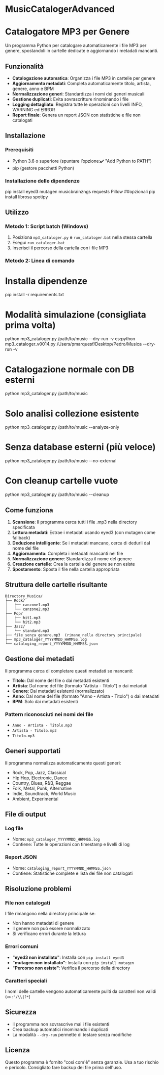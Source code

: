 # MusicCatalogerAdvanced
# Catalogatore MP3 per Genere

Un programma Python per catalogare automaticamente i file MP3 per genere, spostandoli in cartelle dedicate e aggiornando i metadati mancanti.

## Funzionalità

- **Catalogazione automatica**: Organizza i file MP3 in cartelle per genere
- **Aggiornamento metadati**: Completa automaticamente titolo, artista, genere, anno e BPM
- **Normalizzazione generi**: Standardizza i nomi dei generi musicali
- **Gestione duplicati**: Evita sovrascritture rinominando i file
- **Logging dettagliato**: Registra tutte le operazioni con livelli INFO, WARNING ed ERROR
- **Report finale**: Genera un report JSON con statistiche e file non catalogati

## Installazione

### Prerequisiti
- Python 3.6 o superiore (spuntare l’opzione:✔️ "Add Python to PATH")
- pip (gestore pacchetti Python)

### Installazione delle dipendenze
pip install eyed3 mutagen musicbrainzngs requests Pillow
##opzionali
pip install librosa spotipy


## Utilizzo

### Metodo 1: Script batch (Windows)
1. Posiziona `mp3_cataloger.py` e `run_cataloger.bat` nella stessa cartella
2. Esegui `run_cataloger.bat`
3. Inserisci il percorso della cartella con i file MP3

### Metodo 2: Linea di comando
# Installa dipendenze
pip install -r requirements.txt

# Modalità simulazione (consigliata prima volta)
python mp3_cataloger.py /path/to/music --dry-run -v
es:python mp3_cataloger_v0014.py /Users/pmarquesf/Desktop/Pedro/Musica --dry-run -v

# Catalogazione normale con DB esterni
python mp3_cataloger.py /path/to/music

# Solo analisi collezione esistente
python mp3_cataloger.py /path/to/music --analyze-only

# Senza database esterni (più veloce)
python mp3_cataloger.py /path/to/music --no-external

# Con cleanup cartelle vuote
python mp3_cataloger.py /path/to/music --cleanup

## Come funziona

1. **Scansione**: Il programma cerca tutti i file .mp3 nella directory specificata
2. **Lettura metadati**: Estrae i metadati usando eyed3 (con mutagen come fallback)
3. **Deduzione intelligente**: Se i metadati mancano, cerca di dedurli dal nome del file
4. **Aggiornamento**: Completa i metadati mancanti nel file
5. **Normalizzazione genere**: Standardizza il nome del genere
6. **Creazione cartelle**: Crea la cartella del genere se non esiste
7. **Spostamento**: Sposta il file nella cartella appropriata

## Struttura delle cartelle risultante

```
Directory_Musica/
├── Rock/
│   ├── canzone1.mp3
│   └── canzone2.mp3
├── Pop/
│   ├── hit1.mp3
│   └── hit2.mp3
├── Jazz/
│   └── standard.mp3
├── file_senza_genere.mp3  (rimane nella directory principale)
├── mp3_cataloger_YYYYMMDD_HHMMSS.log
└── cataloging_report_YYYYMMDD_HHMMSS.json
```

## Gestione dei metadati

Il programma cerca di completare questi metadati se mancanti:

- **Titolo**: Dal nome del file o dai metadati esistenti
- **Artista**: Dal nome del file (formato "Artista - Titolo") o dai metadati
- **Genere**: Dai metadati esistenti (normalizzato)
- **Anno**: Dal nome del file (formato "Anno - Artista - Titolo") o dai metadati
- **BPM**: Solo dai metadati esistenti

### Pattern riconosciuti nei nomi dei file
- `Anno - Artista - Titolo.mp3`
- `Artista - Titolo.mp3`
- `Titolo.mp3`

## Generi supportati

Il programma normalizza automaticamente questi generi:
- Rock, Pop, Jazz, Classical
- Hip Hop, Electronic, Dance
- Country, Blues, R&B, Reggae
- Folk, Metal, Punk, Alternative
- Indie, Soundtrack, World Music
- Ambient, Experimental

## File di output

### Log file
- Nome: `mp3_cataloger_YYYYMMDD_HHMMSS.log`
- Contiene: Tutte le operazioni con timestamp e livelli di log

### Report JSON
- Nome: `cataloging_report_YYYYMMDD_HHMMSS.json`
- Contiene: Statistiche complete e lista dei file non catalogati

## Risoluzione problemi

### File non catalogati
I file rimangono nella directory principale se:
- Non hanno metadati di genere
- Il genere non può essere normalizzato
- Si verificano errori durante la lettura

### Errori comuni
- **"eyed3 non installato"**: Installa con `pip install eyed3`
- **"mutagen non installato"**: Installa con `pip install mutagen`
- **"Percorso non esiste"**: Verifica il percorso della directory

### Caratteri speciali
I nomi delle cartelle vengono automaticamente puliti da caratteri non validi (`<>:"/\\|?*`)

## Sicurezza

- Il programma non sovrascrive mai i file esistenti
- Crea backup automatici rinominando i duplicati
- La modalità `--dry-run` permette di testare senza modifiche

## Licenza

Questo programma è fornito "così com'è" senza garanzie. Usa a tuo rischio e pericolo.
Consigliato fare backup dei file prima dell'uso.
